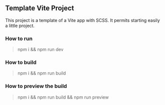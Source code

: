 ## Template Vite Project

This project is a template of a Vite app with SCSS.
It permits starting easily a little project.

### How to run
> npm i && npm run dev

### How to build
> npm i && npm run build

### How to preview the build
> npm i && npm run build && npm run preview